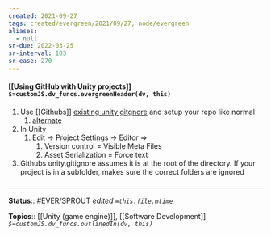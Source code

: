 ```yaml
---
created: 2021-09-27
tags: created/evergreen/2021/09/27, node/evergreen
aliases:
  - null
sr-due: 2022-03-25
sr-interval: 103
sr-ease: 270
---
```


#### [[Using GitHub with Unity projects]] `$=customJS.dv_funcs.evergreenHeader(dv, this)`

1. Use [[Githubs]] [existing unity gitgnore](https://github.com/github/gitignore/blob/master/Unity.gitignore) and setup your repo like normal
	1. [alternate](https://gist.github.com/FullStackForger/20bbf62861394b1a3de0#file-gitignore)
2. In Unity
	1. Edit -> Project Settings -> Editor =>
		1. Version control = Visible Meta Files
		2. Asset Serialization = Force text
3. Githubs unity.gitignore assumes it is at the root of the directory. If your project is in a subfolder, makes sure the correct folders are ignored

### <hr class="footnote"/>

**Status**:: #EVER/SPROUT
*edited `=this.file.mtime`*

**Topics**:: [[Unity (game engine)]], [[Software Development]]
*`$=customJS.dv_funcs.outlinedIn(dv, this)`*
